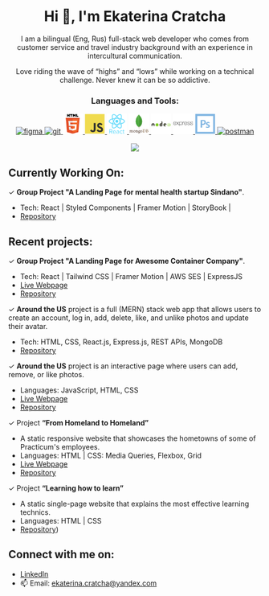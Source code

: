 <h1 align="center">Hi 👋, I'm Ekaterina Cratcha </h1>

<div align="center"> I am a bilingual (Eng, Rus) full-stack web developer who comes from customer service and travel industry background with an experience in intercultural communication. <p>Love riding the wave of “highs” and “lows” while working on a technical challenge. Never knew it can be so addictive.</p> </div>

<h3 align="center">Languages and Tools:</h3>
<p align="center">  <a href="https://www.figma.com/" target="_blank" rel="noreferrer"> <img src="https://www.vectorlogo.zone/logos/figma/figma-icon.svg" alt="figma" width="40" height="40"/> </a> <a href="https://git-scm.com/" target="_blank" rel="noreferrer"> <img src="https://www.vectorlogo.zone/logos/git-scm/git-scm-icon.svg" alt="git" width="40" height="40"/> </a> <a href="https://www.w3.org/html/" target="_blank" rel="noreferrer"> <img src="https://raw.githubusercontent.com/devicons/devicon/master/icons/html5/html5-original-wordmark.svg" alt="html5" width="40" height="40"/> </a> <a href="https://developer.mozilla.org/en-US/docs/Web/JavaScript" target="_blank" rel="noreferrer"> <img src="https://raw.githubusercontent.com/devicons/devicon/master/icons/javascript/javascript-original.svg" alt="javascript" width="40" height="40"/> </a>
  <a href="https://reactjs.org/" target="_blank" rel="noreferrer"> <img src="https://raw.githubusercontent.com/devicons/devicon/master/icons/react/react-original-wordmark.svg" alt="react" width="40" height="40"/> </a> <a href="https://www.mongodb.com/" target="_blank" rel="noreferrer"> <img src="https://raw.githubusercontent.com/devicons/devicon/master/icons/mongodb/mongodb-original-wordmark.svg" alt="mongodb" width="40" height="40"/> </a> <a href="https://nodejs.org" target="_blank" rel="noreferrer"> <img src="https://raw.githubusercontent.com/devicons/devicon/master/icons/nodejs/nodejs-original-wordmark.svg" alt="nodejs" width="40" height="40"/> </a> <a href="https://expressjs.com" target="_blank" rel="noreferrer"> <img src="https://raw.githubusercontent.com/devicons/devicon/master/icons/express/express-original-wordmark.svg" alt="express" width="40" height="40"/> </a> <a href="https://www.photoshop.com/en" target="_blank" rel="noreferrer"> <img src="https://raw.githubusercontent.com/devicons/devicon/master/icons/photoshop/photoshop-line.svg" alt="photoshop" width="40" height="40"/> </a> <a href="https://postman.com" target="_blank" rel="noreferrer"> <img src="https://www.vectorlogo.zone/logos/getpostman/getpostman-icon.svg" alt="postman" width="40" height="40"/> </a>  </p>
  
 <p align="center"> <img align="center" src="https://github-readme-stats.vercel.app/api?username=cratcha&show_icons=true&theme=dracula&hide=stars&count_private=true" /> </p>


## Currently Working On:
✓ **Group Project "A Landing Page for mental health startup Sindano"**.
- Tech: React | Styled Components | Framer Motion | StoryBook | 
- [Repository](https://github.com/pstaal/sindano)


## Recent projects:
✓ **Group Project "A Landing Page for Awesome Container Company"**.
- Tech: React | Tailwind CSS | Framer Motion | AWS SES | ExpressJS
- [Live Webpage](https://5hraddha.github.io/awesome-container-company/) 
- [Repository](https://github.com/cratcha/awesome-container-company)

✓ **Around the US** project is a full (MERN) stack web app that allows users to create an account, 
  log in, add, delete, like, and unlike photos and update their avatar.
- Tech: HTML, CSS, React.js, Express.js, REST APIs, MongoDB
- [Repository](https://github.com/cratcha/react-around-api-full)

✓ **Around the US** project is an interactive page where users can add, remove, or like photos.
- Languages: JavaScript, HTML, CSS
- [Live Webpage](https://cratcha.github.io/web_project_4/) 
- [Repository](https://github.com/cratcha/web_project_4)

✓ Project **“From Homeland to Homeland”** 
- A static responsive website that showcases the hometowns of some of Practicum's employees.
- Languages: HTML | CSS: Media Queries, Flexbox, Grid
- [Live Webpage](https://cratcha.github.io/web_project_3/)
- [Repository](https://github.com/cratcha/web_project_3)

✓ Project **“Learning how to learn”**
- A static single-page website that explains the most effective learning technics.
- Languages: HTML | CSS
- [Repository](https://github.com/cratcha/web_project_1))


## Connect with me on:
 - [LinkedIn](https://www.linkedin.com/in/cratcha/)
 - 📫 Email: ekaterina.cratcha@yandex.com



<!--
**cratcha/cratcha** is a ✨ _special_ ✨ repository because its `README.md` (this file) appears on your GitHub profile.

Here are some ideas to get you started:

- 🔭 I’m currently working on ...
- 🌱 I’m currently learning ...
- 👯 I’m looking to collaborate on ...
- 🤔 I’m looking for help with ...
- 💬 Ask me about ...
- 📫 How to reach me: ...
- 😄 Pronouns: ...
- ⚡ Fun fact: ...
-->
